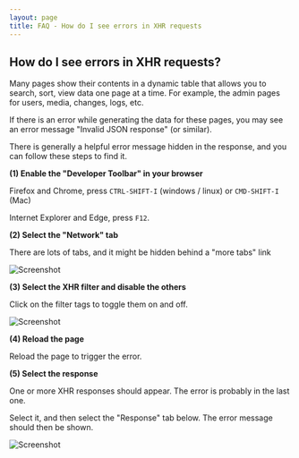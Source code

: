 ```yaml
---
layout: page
title: FAQ - How do I see errors in XHR requests
---
```


## How do I see errors in XHR requests?

Many pages show their contents in a dynamic table that allows you
to search, sort, view data one page at a time.  For example, the
admin pages for users, media, changes, logs, etc.

If there is an error while generating the data for these pages,
you may see an error message "Invalid JSON response" (or similar).

There is generally a helpful error message hidden in the response,
and you can follow these steps to find it.

**(1) Enable the "Developer Toolbar" in your browser**

Firefox and Chrome, press `CTRL-SHIFT-I` (windows / linux) or `CMD-SHIFT-I` (Mac)

Internet Explorer and Edge, press `F12`.

**(2) Select the "Network" tab**

There are lots of tabs, and it might be hidden behind a "more tabs" link

![Screenshot](/faq/xhr-1.png)

**(3) Select the XHR filter and disable the others**

Click on the filter tags to toggle them on and off.

![Screenshot](/faq/xhr-2.png)

**(4) Reload the page**

Reload the page to trigger the error.

**(5) Select the response**

One or more XHR responses should appear.
The error is probably in the last one.

Select it, and then select the "Response" tab below.
The error message should then be shown.

![Screenshot](/faq/xhr-3.png)
